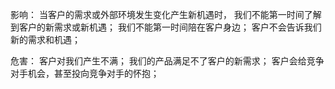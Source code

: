 影响：
当客户的需求或外部环境发生变化产生新机遇时，
我们不能第一时间了解到客户的新需求或新机遇；
我们不能第一时间陪在客户身边；
客户不会告诉我们新的需求和机遇；


危害：
客户对我们产生不满；
我们的产品满足不了客户的新需求；
客户会给竞争对手机会，甚至投向竞争对手的怀抱；